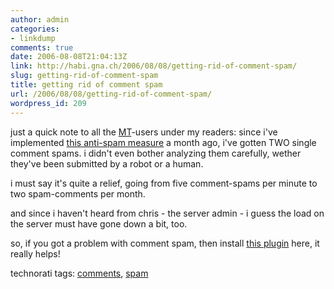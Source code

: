 ```yaml
---
author: admin
categories:
- linkdump
comments: true
date: 2006-08-08T21:04:13Z
link: http://habi.gna.ch/2006/08/08/getting-rid-of-comment-spam/
slug: getting-rid-of-comment-spam
title: getting rid of comment spam
url: /2006/08/08/getting-rid-of-comment-spam/
wordpress_id: 209
---
```


just a quick note to all the [MT](http://www.sixapart.com/movabletype/)-users under my readers: since i've implemented [this anti-spam measure](http://habi.gna.ch/blog/archives/000802.html) a month ago, i've gotten TWO single comment spams. i didn't even bother analyzing them carefully, wether they've been submitted by a robot or a human.



i must say it's quite a relief, going from five comment-spams per minute to two spam-comments per month.
  
and since i haven't heard from chris - the server admin - i guess the load on the server must have gone down a bit, too.



so, if you got a problem with comment spam, then install [this plugin](http://alogblog.com/movabletype/plugins/ccode_and_tcode_for_blocking_commenttrackback_spam_for_mt_32/) here, it really helps!





technorati tags: [comments](http://www.technorati.com/tag/comments), [spam](http://www.technorati.com/tag/spam)
